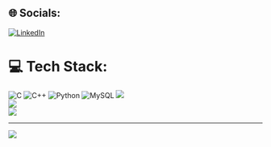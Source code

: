
## 🌐 Socials:
[![LinkedIn](https://img.shields.io/badge/LinkedIn-%230077B5.svg?logo=linkedin&logoColor=white)](https://linkedin.com/in/https://www.linkedin.com/in/abdullah-tariq-ab88a22b4/) 

# 💻 Tech Stack:
![C](https://img.shields.io/badge/c-%2300599C.svg?style=for-the-badge&logo=c&logoColor=white) ![C++](https://img.shields.io/badge/c++-%2300599C.svg?style=for-the-badge&logo=c%2B%2B&logoColor=white) ![Python](https://img.shields.io/badge/python-3670A0?style=for-the-badge&logo=python&logoColor=ffdd54) ![MySQL](https://img.shields.io/badge/mysql-4479A1.svg?style=for-the-badge&logo=mysql&logoColor=white) 
![](https://github-readme-stats.vercel.app/api?username=abdullohtariq&theme=dark&hide_border=true&include_all_commits=false&count_private=true)<br/>
![](https://github-readme-streak-stats.herokuapp.com/?user=abdullohtariq&theme=dark&hide_border=true)<br/>
![](https://github-readme-stats.vercel.app/api/top-langs/?username=abdullohtariq&theme=dark&hide_border=true&include_all_commits=false&count_private=true&layout=compact)

---
[![](https://visitcount.itsvg.in/api?id=abdullohtariq&icon=0&color=0)](https://visitcount.itsvg.in)

<!-- Proudly created with GPRM ( https://gprm.itsvg.in ) -->
